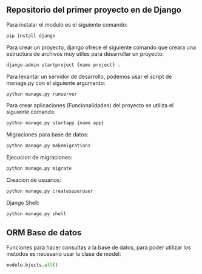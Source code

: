 ## Repositorio del primer proyecto en de Django 
Para instalar el modulo es el siguiente comando:
```bash
pip install django
```

Para crear un proyecto, django ofrece el siguiente comando que creara una estructura de archivos muy utiles para desarrollar un proyecto:
```bash
django-admin startproject {name project} .
```

Para levantar un servidor de desarrollo, podemos usar el script de manage.py con el siguiente argumento:
```bash
python manage.py runserver
```

Para crear aplicaciones (Funcionalidades) del proyecto se utiliza el siguiente comando:
```bash
python manage.py startapp {name app}
```

Migraciones para base de datos:
```bash
python manage.py makemigrations
```

Ejecucion de migraciones:
```bash
python manage.py migrate
```

Creacion de usuarios:
```bash
python manage.py createsuperuser
```

Django Shell:
```bash
python manage.py shell
```

## ORM Base de datos
Funciones para hacer consultas a la base de datos, para poder utilizar los metodos es necesario usar la clase de model:
```python
modelo.bjects.all()
```